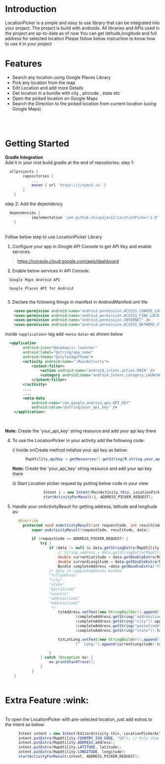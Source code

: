 <h1>Introduction</h1>
LocationPicker is a simple and easy to use library that can be integrated into your project.
The project is build with androidx.
All libraries and APIs used in the project are up-to-date as of now
You can get latitude,longitude and full address for selected location
Please follow below instruction to know how to use it in your project

<h1>Features</h1>

- Search any location using Google Places Library<br/>
- Pick any location from the map<br/>
- Edit Location and add more Details<br/>
- Get location in a bundle with city , pincode , state etc <br/>
- Open the picked location on Google Maps<br/>
- Search the Direction to the picked location from current location (using Google Maps)<br/> 

<br/><br/>

<h1>Getting Started</h1>

**Gradle Integration**<br/>
Add it in your root build.gradle at the end of repositories:
step 1:
```gradle
  allprojects {
		repositories {
			...
			maven { url 'https://jitpack.io' }
		}
	}
```
step 2: Add the dependency
```gradle
  dependencies {
	        implementation 'com.github.shivpujan12:LocationPicker:2.0'
	}
```
<br/>
Follow below step to use LocationPicker Library

1) Configure your app in  Google API Console  to get API Key and enable services.

> https://console.cloud.google.com/apis/dashboard

2) Enable below services in API Console.

```
  Google Maps Android API
  
  Google Places API for Android
  
```

3) Declare the following things in manifest in AndroidManifest.xml file

```xml
    <uses-permission android:name="android.permission.ACCESS_COARSE_LOCATION" />
    <uses-permission android:name="android.permission.ACCESS_FINE_LOCATION" />
    <uses-permission android:name="android.permission.INTERNET" />
    <uses-permission android:name="android.permission.ACCESS_NETWORK_STATE" />
```

inside `<application>` tag add `<meta-data>` as shown below

```xml
  <application
        android:icon="@mipmap/ic_launcher"
        android:label="@string/app_name"
        android:theme="@style/AppTheme">
        <activity android:name=".MainActivity">
            <intent-filter>
                <action android:name="android.intent.action.MAIN" />
                <category android:name="android.intent.category.LAUNCHER" />
            </intent-filter>
        </activity>
        ....
        ....
        <meta-data
            android:name="com.google.android.geo.API_KEY"
            android:value="@string/your_api_key" />
    </application>
```

<br/>
<p><b>Note:</b> Create the 'your_api_key' string resource and add your api key there</p>

4) To use the LocationPicker in your activity add the following code:

    i) Inside onCreate method intialize your api key as below:<br/>
    ```java
          MapUtility.apiKey = getResources().getString(R.string.your_api_key);
    ```
      <p><b>Note:</b> Create the 'your_api_key' string resource and add your api key there</p>
    
    ii) Start Location picker request by putting below code in your view<br/>
    ```java
                  Intent i = new Intent(MainActivity.this, LocationPickerActivity.class);
                  startActivityForResult(i, ADDRESS_PICKER_REQUEST);
    ```

5) Handle your onActivityResult for getting address, latitude and longitude as:

```java
      @Override
        protected void onActivityResult(int requestCode, int resultCode, Intent data) {
            super.onActivityResult(requestCode, resultCode, data);

            if (requestCode == ADDRESS_PICKER_REQUEST) {
                try {
                    if (data != null && data.getStringExtra(MapUtility.ADDRESS) != null) {
                        // String address = data.getStringExtra(MapUtility.ADDRESS);
                        double currentLatitude = data.getDoubleExtra(MapUtility.LATITUDE, 0.0);
                        double currentLongitude = data.getDoubleExtra(MapUtility.LONGITUDE, 0.0);
                        Bundle completeAddress =data.getBundleExtra("fullAddress");
                    /* data in completeAddress bundle
                    "fulladdress"
                    "city"
                    "state"
                    "postalcode"
                    "country"
                    "addressline1"
                    "addressline2"
                     */
                        txtAddress.setText(new StringBuilder().append("addressline2: ").append
                                (completeAddress.getString("addressline2")).append("\ncity: ").append
                                (completeAddress.getString("city")).append("\npostalcode: ").append
                                (completeAddress.getString("postalcode")).append("\nstate: ").append
                                (completeAddress.getString("state")).toString());

                        txtLatLong.setText(new StringBuilder().append("Lat:").append(currentLatitude).append
                                ("  Long:").append(currentLongitude).toString());

                    }
                } catch (Exception ex) {
                    ex.printStackTrace();
                }
            }
    }
    
```

<h1>Extra Feature :wink:</h1>
<br/>
To open the LocationPicker with pre-selected location, just add extras to the Intent as below: <br/>

```java
      Intent intent = new Intent(EditorActivity.this, LocationPickerActivity.class);
      intent.putExtra(MapUtility.COUNTRY_ISO_CODE, "US"); // Only show US locations
      intent.putExtra(MapUtility.ADDRESS,address);
      intent.putExtra(MapUtility.LATITUDE, latitude);
      intent.putExtra(MapUtility.LONGITUDE, longitude);
      startActivityForResult(intent, ADDRESS_PICKER_REQUEST);
```
<br/><br/>

